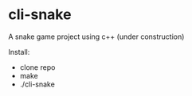 # cli-snake
A snake game project using c++ (under construction)

Install:

- clone repo
- make
- ./cli-snake
